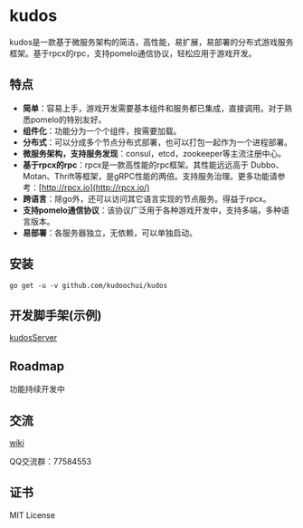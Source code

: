 # kudos
kudos是一款基于微服务架构的简洁，高性能，易扩展，易部署的分布式游戏服务框架。基于rpcx的rpc，支持pomelo通信协议，轻松应用于游戏开发。


## 特点
- **简单**：容易上手，游戏开发需要基本组件和服务都已集成，直接调用。对于熟悉pomelo的特别友好。
- **组件化**：功能分为一个个组件，按需要加载。
- **分布式**：可以分成多个节点分布式部署，也可以打包一起作为一个进程部署。
- **微服务架构，支持服务发现**：consul，etcd，zookeeper等主流注册中心。
- **基于rpcx的rpc**：rpcx是一款高性能的rpc框架。其性能远远高于 Dubbo、Motan、Thrift等框架，是gRPC性能的两倍。支持服务治理。更多功能请参考：[http://rpcx.io](http://rpcx.io/)
- **跨语言**：除go外，还可以访问其它语言实现的节点服务。得益于rpcx。
- **支持pomelo通信协议**：该协议广泛用于各种游戏开发中，支持多端，多种语言版本。
- **易部署**：各服务器独立，无依赖，可以单独启动。

## 安装

`go get -u -v github.com/kudoochui/kudos`

## 开发脚手架(示例)
[kudosServer](https://github.com/kudoochui/kudosServer)

## Roadmap
功能持续开发中

## 交流
[wiki](https://github.com/kudoochui/kudos/wiki)

QQ交流群：77584553

## 证书
MIT License